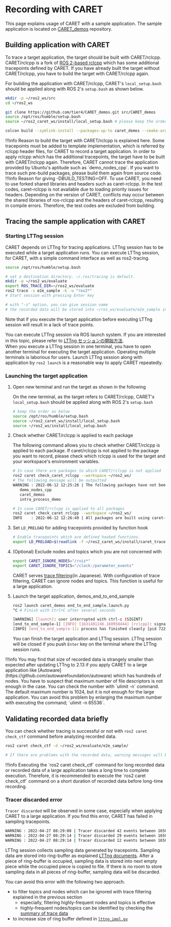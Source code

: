 # Recording with CARET

This page explains usage of CARET with a sample application.
The sample application is located on [CARET_demos](https://github.com/tier4/CARET_demos.git) repository.

## Building application with CARET

To trace a target application, the target should be built with CARET/rclcpp. CARET/rclcpp is a fork of [ROS 2-based rclcpp](https://github.com/ros2/rclcpp) which has some additional tracepoints defined by CARET. If you have already built the target without CARET/rclcpp, you have to build the target with CARET/rclcpp again.

For building the application with CARET/rclcpp, CARET's `local_setup.bash` should be applied along with ROS 2's `setup.bash` as shown below.

```bash
mkdir -p ~/ros2_ws/src
cd ~/ros2_ws

git clone https://github.com/tier4/CARET_demos.git src/CARET_demos
source /opt/ros/humble/setup.bash
source ~/ros2_caret_ws/install/local_setup.bash # please keep the order after 'source /opt/ros/humble/setup.bash'

colcon build --symlink-install --packages-up-to caret_demos --cmake-args -DBUILD_TESTING=OFF
```

<prettier-ignore-start>
!!!info
      Reason to build the target with CARET/rclcpp is explained here.  
      Some tracepoints must be added to template implementation, which is referred by rclcpp header files, for CARET to record a target application.  
      In order to apply rclcpp which has the additional tracepoints, the target have to be built with CARET/rclcpp again.  
      Therefore, CARET cannot trace the application provided by Ubuntu's aptitude such as `demo_nodes_cpp`.  
      If you want to trace such pre-build packages, please build them again from source code.
<prettier-ignore-end>

<prettier-ignore-start>
!!!info
      Reason for giving -DBUILD_TESTING=OFF.
      To use CARET, you need to use forked shared libraries and headers such as caret-rclcpp.
      In the test codes, caret-rclcpp is not available due to loading priority issues for headers.
      Depending on the version of CARET, conflicts may occur between the shared libraries of
      ros-rclcpp and the headers of caret-rclcpp, resulting in compile errors.
      Therefore, the test codes are excluded from building.
<prettier-ignore-end>

## Tracing the sample application with CARET

### Starting LTTng session

CARET depends on LTTng for tracing applications. LTTng session has to be executed while a target application runs.
You can execute LTTng session, for CARET, with a simple command interface as well as ros2-tracing.

```bash
source /opt/ros/humble/setup.bash

# set a destination directory. ~/.ros/tracing is default.
mkdir -p ~/ros2_ws/evaluate
export ROS_TRACE_DIR=~/ros2_ws/evaluate
ros2 trace -s e2e_sample -k -u "ros2*"
# Start session with pressing Enter key

# with "-s" option, you can give session name
# the recorded data will be stored into ~/ros_ws/evaluate/e2e_sample in this sample
```

Note that if you execute the target application before executing LTTng session will result in a lack of trace points.

You can execute LTTng session via ROS launch system. If you are interested in this topic, please refer to [LTTng セッションの開始方法](../recording/how_to_run_lttng_session.md).  
When you execute a LTTng session in one terminal, you have to open another terminal for executing the target application. Operating multiple terminals is laborious for users. Launch LTTng session along with application by `ros2 launch` is a reasonable way to apply CARET repeatedly.

### Launching the target application

1. Open new terminal and run the target as shown in the following

   On the new terminal, as the target refers to CARET/rclcpp, CARET's `local_setup.bash` should be applied along with ROS 2's `setup.bash`

   ```bash
   # keep the order as below
   source /opt/ros/humble/setup.bash
   source ~/ros2_caret_ws/install/local_setup.bash
   source ~/ros2_ws/install/local_setup.bash
   ```

2. Check whether CARET/rclcpp is applied to each package

   The following command allows you to check whether CARET/rclcpp is applied to each package.
   If caret/rclcpp is not applied to the package you want to record, please check which rclcpp is used for the target and your workspace's environment variables.

   ```bash
   # In case there are packages to which CARET/rclcpp is not applied
   ros2 caret check_caret_rclcpp --workspace ~/ros2_ws/
   # The following message will be outputted
   WARNING : 2022-06-12 12:25:26 | The following packages have not been built using caret-rclcpp:
      demo_nodes_cpp
      caret_demos
      intra_process_demo

   # In case CARET/rclcpp is applied to all packages
   ros2 caret check_caret_rclcpp --workspace ~/ros2_ws/
   INFO    : 2022-06-12 12:26:49 | All packages are built using caret-rclcpp.
   ```

3. Set `LD_PRELOAD` for adding tracepoints provided by function hook

   ```bash
   # Enable tracepoints which are defined hooked functions.
   export LD_PRELOAD=$(readlink -f ~/ros2_caret_ws/install/caret_trace/lib/libcaret.so)
   ```

4. (Optional) Exclude nodes and topics which you are not concerned with

   ```bash
   export CARET_IGNORE_NODES="/rviz*"
   export CARET_IGNORE_TOPICS="/clock:/parameter_events"
   ```

   CARET serves [trace filtering](../recording/trace_filtering.md)(in Japanese). With configuration of trace filtering, CARET can ignore nodes and topics. This function is useful for a large application.

5. Launch the target application, demos_end_to_end_sample

   ```bash
   ros2 launch caret_demos end_to_end_sample.launch.py
   ^C # Finish with Ctrl+C after several seconds

   [WARNING] [launch]: user interrupted with ctrl-c (SIGINT)
   [end_to_end_sample-1] [INFO] [1631481246.160958444] [rclcpp]: signal_handler(signal_value=2)
   [INFO] [end_to_end_sample-1]: process has finished cleanly [pid 722356]
   ```

   You can finish the target application and LTTng session.
   LTTng session will be closed if you push `Enter` key on the terminal where the LTTng session runs.

<prettier-ignore-start>
!!!info
      You may find that size of recorded data is strangely smaller than expected after updating LTTng to 2.13 if you apply CARET to a large application like [Autoware](https://github.com/autowarefoundation/autoware) which has hundreds of nodes. You have to suspect that maximum number of file descriptors is not enough in the case. You can check the number with `ulimit -n` command. The default maximum number is 1024, but it is not enough for the large application. You can avoid this problem by enlarging the maximum number with executing the command; `ulimit -n 65536`.
<prettier-ignore-end>

## Validating recorded data briefly

You can check whether tracing is successful or not with `ros2 caret check_ctf` command before analyzing recorded data.

```bash
ros2 caret check_ctf -d ~/ros2_ws/evaluate/e2e_sample/

# If there are problems with the recorded data, warning messages will be displayed.
```

<prettier-ignore-start>
!!!info
      Executing the `ros2 caret check_ctf` command for long recorded data or recorded data of a large application takes a long time to complete execution.
      Therefore, it is recommended to execute the `ros2 caret check_ctf` command on a short duration of recorded data before long-time recording.
<prettier-ignore-end>

### Tracer discarded error

`Tracer discarded` will be observed in some case, especially when applying CARET to a large application. If you find this error, CARET has failed in sampling tracepoints.

```bash
WARNING : 2022-04-27 08:29:08 | Tracer discarded 42 events between 1650854449589056449 and 1650854449603217243.
WARNING : 2022-04-27 08:29:14 | Tracer discarded 29 events between 1650854463006767890 and 1650854463024865609.
WARNING : 2022-04-27 08:29:14 | Tracer discarded 12 events between 1650854463026376513 and 1650854463044841704.
```

LTTng session collects sampling data generated by tracepoints. Sampling data are stored into ring-buffer as explained [LTTng documents](https://lttng.org/man/7/lttng-concepts/v2.13/#doc-channel). After a piece of ring-buffer is occupied, sampling data is stored into next empty piece while the occupied piece is copied to file. If there is no room to store sampling data in all pieces of ring-buffer, sampling data will be discarded.

You can avoid this error with the following two approach.

- to filter topics and nodes which can be ignored with trace filtering explained in the previous section
  - especially, filtering highly-frequent nodes and topics is effective
  - highly-frequent nodes/topics can be identified by checking the [summary of trace data](../recording/summary_of_trace_data.md)
- to increase size of ring buffer defined in [`lttng_impl.py`](https://github.com/tier4/ros2_tracing/blob/2cd9d104664b4bf4d7507d01e5553129eefe1c9a/tracetools_trace/tracetools_trace/tools/lttng_impl.py#L109F)
